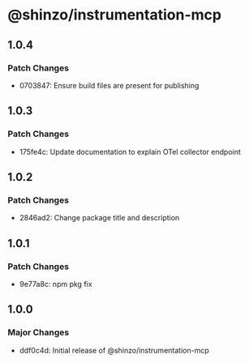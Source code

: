 # @shinzo/instrumentation-mcp

## 1.0.4

### Patch Changes

- 0703847: Ensure build files are present for publishing

## 1.0.3

### Patch Changes

- 175fe4c: Update documentation to explain OTel collector endpoint

## 1.0.2

### Patch Changes

- 2846ad2: Change package title and description

## 1.0.1

### Patch Changes

- 9e77a8c: npm pkg fix

## 1.0.0

### Major Changes

- ddf0c4d: Initial release of @shinzo/instrumentation-mcp

